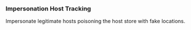 ### Impersonation Host Tracking

Impersonate legitimate hosts poisoning the host store with fake locations.
